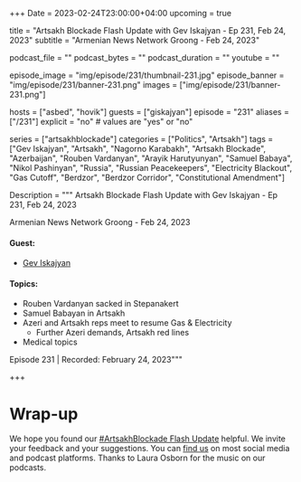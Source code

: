 +++
Date = 2023-02-24T23:00:00+04:00
upcoming = true 

title = "Artsakh Blockade Flash Update with Gev Iskajyan - Ep 231, Feb 24, 2023"
subtitle = "Armenian News Network Groong - Feb 24, 2023"

podcast_file = ""
podcast_bytes = ""
podcast_duration = ""
youtube = ""

episode_image = "img/episode/231/thumbnail-231.jpg"
episode_banner = "img/episode/231/banner-231.png"
images = ["img/episode/231/banner-231.png"]

hosts = ["asbed", "hovik"]
guests = ["giskajyan"]
episode = "231"
aliases = ["/231"]
explicit = "no" # values are "yes" or "no"


series = ["artsakhblockade"]
categories = ["Politics", "Artsakh"]
tags = ["Gev Iskajyan", "Artsakh", "Nagorno Karabakh", "Artsakh Blockade", "Azerbaijan", "Rouben Vardanyan", "Arayik Harutyunyan", "Samuel Babaya", "Nikol Pashinyan", "Russia", "Russian Peacekeepers", "Electricity Blackout", "Gas Cutoff", "Berdzor", "Berdzor Corridor", "Constitutional Amendment"]

Description = """
Artsakh Blockade Flash Update with Gev Iskajyan - Ep 231, Feb 24, 2023

Armenian News Network Groong - Feb 24, 2023

#### Guest: 
* [Gev Iskajyan](/guest/giskajyan)

#### Topics:
* Rouben Vardanyan sacked in Stepanakert
* Samuel Babayan in Artsakh
* Azeri and Artsakh reps meet to resume Gas & Electricity
    * Further Azeri demands, Artsakh red lines
* Medical topics

Episode 231 | Recorded: February 24, 2023"""

+++

# Wrap-up

We hope you found our [#ArtsakhBlockade Flash Update](https://podcasts.groong.org/) helpful. We invite your feedback and your suggestions. You can [find us](https://linktr.ee/groong) on most social media and podcast platforms. Thanks to Laura Osborn for the music on our podcasts.
